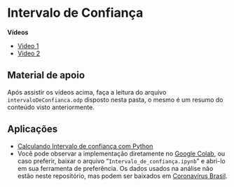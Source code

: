 ﻿# Intervalo de Confiança

**Vídeos**

- [Video 1](https://www.youtube.com/watch?v=srRr3N56X3c)
- [Video 2](https://www.youtube.com/watch?v=aA9--CeP5gw)

## Material de apoio

Após assistir os vídeos acima,  faça a leitura do arquivo `intervaloDeConfianca.odp` disposto nesta pasta, o mesmo é um resumo do conteúdo visto anteriormente.

## Aplicações

- [Calculando Intervalo de confiança com Python](https://youtu.be/h3pgLPl6wnE)
- Você pode observar a implementação diretamente no [Google Colab](https://colab.research.google.com/drive/1-umLeqveLDuZdyWPUB8m4bmZPMnoLjzK?usp=sharing), ou caso preferir, baixar o arquivo “`Intervalo_de_confiança.ipynb`” e abri-lo em sua ferramenta de preferência. Os dados usados na análise não estão neste repositório, mas podem ser baixados em [Coronavírus Brasil](https://covid.saude.gov.br/).

